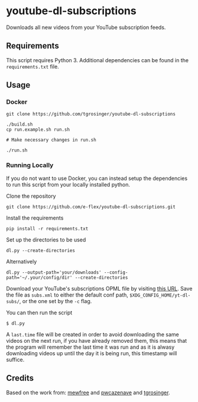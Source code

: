 # youtube-dl-subscriptions

Downloads all new videos from your YouTube subscription feeds.


## Requirements

This script requires Python 3. Additional dependencies can be found in the `requirements.txt` file.


## Usage

### Docker

```
git clone https://github.com/tgrosinger/youtube-dl-subscriptions

./build.sh
cp run.example.sh run.sh

# Make necessary changes in run.sh

./run.sh
```

### Running Locally

If you do not want to use Docker, you can instead setup the dependencies to run
this script from your locally installed python.

Clone the repository

    git clone https://github.com/e-flex/youtube-dl-subscriptions.git

Install the requirements

    pip install -r requirements.txt
	
Set up the directories to be used

	dl.py --create-directories
	
Alternatively

	dl.py --output-path='your/downloads' --config-path='~/.your/config/dir' --create-directories

Download your YouTube's subscriptions OPML file by visiting [this URL](https://www.youtube.com/subscription_manager?action_takeout=1). Save the file as `subs.xml` to either the default conf path, `$XDG_CONFIG_HOME/yt-dl-subs/`, or the one set by the `-c` flag.

You can then run the script

    $ dl.py

A `last.time` file will be created in order to avoid downloading the same videos on the next run, if you have already removed them, this means that the program will remember the last time it was run and as it is alwasy downloading videos up until the day it is being run, this timestamp will suffice.

## Credits

Based on the work from: [mewfree](https://github.com/mewfree/youtube-dl-subscriptions/) and [pwcazenave](https://github.com/pwcazenave/youtube-dl-subscriptions) and [tgrosinger](https://github.com/tgrosinger/youtube-dl-subscriptions).
